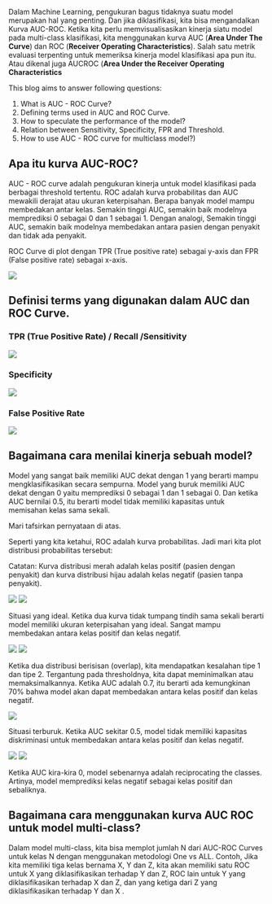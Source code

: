 Dalam Machine Learning, pengukuran bagus tidaknya suatu model merupakan hal yang penting. Dan jika diklasifikasi, kita bisa mengandalkan Kurva AUC-ROC. Ketika kita perlu memvisualisasikan kinerja siatu model pada multi-class klasifikasi, kita menggunakan kurva AUC (**Area Under The Curve**) dan ROC (**Receiver Operating Characteristics**). Salah satu metrik evaluasi terpenting untuk memeriksa kinerja model klasifikasi apa pun itu. Atau dikenal juga AUCROC (**Area Under the Receiver Operating Characteristics**

This blog aims to answer following questions:

1. What is AUC - ROC Curve?
2. Defining terms used in AUC and ROC Curve.
3. How to speculate the performance of the model?
4. Relation between Sensitivity, Specificity, FPR and Threshold.
5. How to use AUC - ROC curve for multiclass model?)

## Apa itu kurva AUC-ROC?
AUC - ROC curve adalah pengukuran kinerja untuk model klasifikasi pada berbagai threshold tertentu. ROC adalah kurva probabilitas dan AUC mewakili derajat atau ukuran keterpisahan. Berapa banyak model mampu membedakan antar kelas. Semakin tinggi AUC, semakin baik modelnya memprediksi 0 sebagai 0 dan 1 sebagai 1. Dengan analogi, Semakin tinggi AUC, semakin baik modelnya membedakan antara pasien dengan penyakit dan tidak ada penyakit.

ROC Curve di plot dengan TPR (True positive rate) sebagai y-axis dan FPR (False positive rate) sebagai x-axis.

![](https://cdn-images-1.medium.com/max/800/1*pk05QGzoWhCgRiiFbz-oKQ.png)

## Definisi terms yang digunakan dalam AUC dan ROC Curve.

### TPR (True Positive Rate) / Recall /Sensitivity

![](https://cdn-images-1.medium.com/max/800/1*HgxNKuUwXk9JHYBCt_KZNw.png)

### Specificity

![](https://cdn-images-1.medium.com/max/800/1*f7NmMcQtfes1ng7jtjNtHQ.png)

### False Positive Rate

![](https://cdn-images-1.medium.com/max/800/1*3GhDfiuhvINF5-9eL8g6Pw.png)

## Bagaimana cara menilai kinerja sebuah model?
Model yang sangat baik memiliki AUC dekat dengan 1 yang berarti mampu mengklasifikasikan secara sempurna. Model yang buruk memiliki AUC dekat dengan 0 yaitu memprediksi 0 sebagai 1 dan 1 sebagai 0. Dan ketika AUC bernilai 0.5, itu berarti model tidak memiliki kapasitas untuk memisahan kelas sama sekali.

Mari tafsirkan pernyataan di atas.

Seperti yang kita ketahui, ROC adalah kurva probabilitas. Jadi mari kita plot distribusi probabilitas tersebut:

Catatan: Kurva distribusi merah adalah kelas positif (pasien dengan penyakit) dan kurva distribusi hijau adalah kelas negatif (pasien tanpa penyakit).

![](https://cdn-images-1.medium.com/max/800/1*Uu-t4pOotRQFoyrfqEvIEg.png)
![](https://cdn-images-1.medium.com/max/400/1*HmVIhSKznoW8tFsCLeQjRw.png)

Situasi yang ideal. Ketika dua kurva tidak tumpang tindih sama sekali berarti model memiliki ukuran keterpisahan yang ideal. Sangat mampu membedakan antara kelas positif dan kelas negatif.

![](https://cdn-images-1.medium.com/max/800/1*yF8hvKR9eNfqqej2JnVKzg.png)
![](https://cdn-images-1.medium.com/max/400/1*-tPXUvvNIZDbqXP0qqYNuQ.png)

Ketika dua distribusi berisisan (overlap), kita mendapatkan kesalahan tipe 1 dan tipe 2. Tergantung pada thresholdnya, kita dapat meminimalkan atau memaksimalkannya. Ketika AUC adalah 0.7, itu berarti ada kemungkinan 70% bahwa model akan dapat membedakan antara kelas positif dan kelas negatif.

![](https://cdn-images-1.medium.com/max/800/1*iLW_BrJZRI0UZSflfMrmZQ.png)

Situasi terburuk. Ketika AUC sekitar 0.5, model tidak memiliki kapasitas diskriminasi untuk membedakan antara kelas positif dan kelas negatif.

![](https://cdn-images-1.medium.com/max/800/1*aUZ7H-Lw74KSucoLlj1pgw.png)
![](https://cdn-images-1.medium.com/max/400/1*k_MPO2Q9bLNH9k4Wlk6v_g.png)

Ketika AUC kira-kira 0, model sebenarnya adalah reciprocating the classes. Artinya, model memprediksi kelas negatif sebagai kelas positif dan sebaliknya.

## Bagaimana cara menggunakan kurva AUC ROC untuk model multi-class?
Dalam model multi-class, kita bisa memplot jumlah N dari AUC-ROC Curves untuk kelas N dengan menggunakan metodologi One vs ALL. Contoh, Jika kita memiliki tiga kelas bernama X, Y dan Z, kita akan memiliki satu ROC untuk X yang diklasifikasikan terhadap Y dan Z, ROC lain untuk Y yang diklasifikasikan terhadap X dan Z, dan yang ketiga dari Z yang diklasifikasikan terhadap Y dan X .